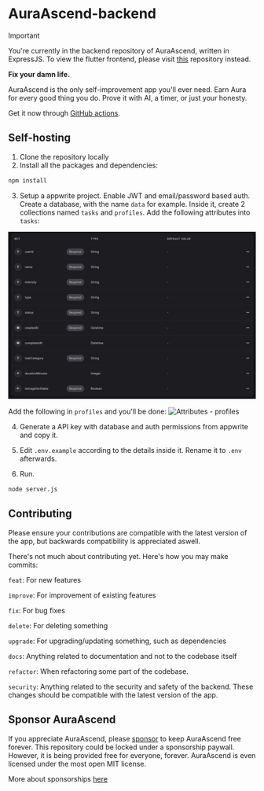 # AuraAscend-backend

> [!IMPORTANT]
> You're currently in the backend repository of AuraAscend, written in ExpressJS. To view the flutter frontend, please visit [this](https://github.com/NiceSapien/AuraAscend) repository instead.


**Fix your damn life.**

AuraAscend is the only self-improvement app you'll ever need. Earn Aura for every good thing you do. Prove it with AI, a timer, or just your honesty.

Get it now through [GitHub actions](https://github.com/NiceSapien/AuraAscend/actions).

## Self-hosting

1. Clone the repository locally
2. Install all the packages and dependencies:

```bash
npm install
```

3. Setup a appwrite project. Enable JWT and email/password based auth. Create  a database, with the name `data` for example. Inside it, create 2 collections named `tasks` and `profiles`.  Add the following attributes into `tasks`:

![Attributes](assets/tasks.png)

Add the following in `profiles` and you'll be done:
![Attributes - profiles](image.png)

4. Generate a API key with database and auth permissions from appwrite and copy it.

5. Edit `.env.example` according to the details inside it. Rename it to `.env` afterwards.

6. Run.

```bash
node server.js
```

## Contributing
Please ensure your contributions are compatible with the latest version of the app, but backwards compatibility is appreciated aswell.

There's not much about contributing yet. Here's how you may make commits:

`feat`: For new features

`improve`: For improvement of existing features

`fix`: For bug fixes

`delete`: For deleting something

`upgrade`: For upgrading/updating something, such as dependencies

`docs`: Anything related to documentation and not to the codebase itself

`refactor`: When refactoring some part of the codebase.

`security`: Anything related to the security and safety of the backend. These changes should be compatible with the latest version of the app.

## Sponsor AuraAscend
If you appreciate AuraAscend, please [sponsor](https://github.com/sponsors/NiceSapien) to keep AuraAscend free forever. This repository could be locked under a sponsorship paywall. However, it is being provided free for everyone, forever. AuraAscend is even licensed under the most open MIT license.

More about sponsorships [here](https://github.com/nicesapien/auraascend?tab=readme-ov-file#sponsors)